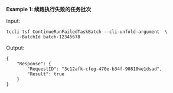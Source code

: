 **Example 1: 续跑执行失败的任务批次**



Input: 

```
tccli tsf ContinueRunFailedTaskBatch --cli-unfold-argument  \
    --BatchId batch-12345678
```

Output: 
```
{
    "Response": {
        "RequestID": "3c12afk-cfeg-470e-b34f-90810we1dsad",
        "Result": true
    }
}
```

